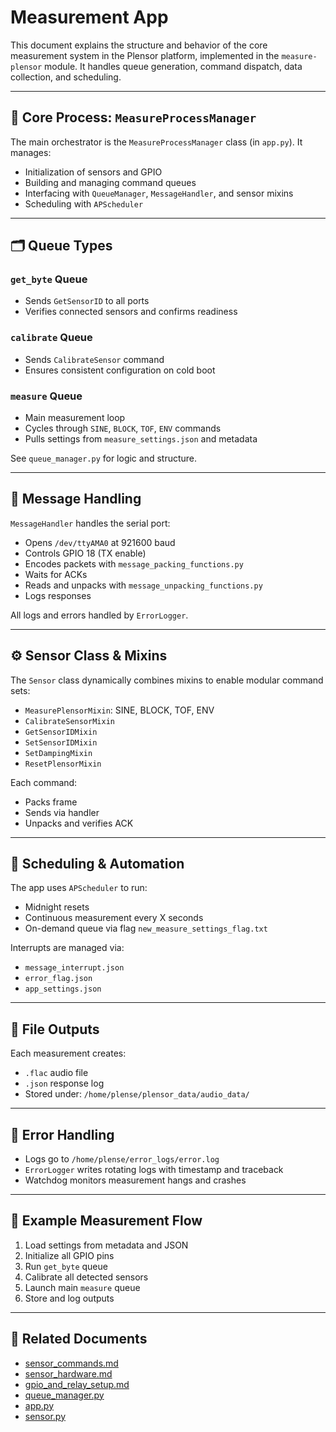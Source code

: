 # Measurement App

This document explains the structure and behavior of the core measurement system in the Plensor platform, implemented in the `measure-plensor` module. It handles queue generation, command dispatch, data collection, and scheduling.

---

## 🧠 Core Process: `MeasureProcessManager`

The main orchestrator is the `MeasureProcessManager` class (in `app.py`). It manages:

- Initialization of sensors and GPIO
- Building and managing command queues
- Interfacing with `QueueManager`, `MessageHandler`, and sensor mixins
- Scheduling with `APScheduler`

---

## 🗂 Queue Types

### `get_byte` Queue

- Sends `GetSensorID` to all ports
- Verifies connected sensors and confirms readiness

### `calibrate` Queue

- Sends `CalibrateSensor` command
- Ensures consistent configuration on cold boot

### `measure` Queue

- Main measurement loop
- Cycles through `SINE`, `BLOCK`, `TOF`, `ENV` commands
- Pulls settings from `measure_settings.json` and metadata

See `queue_manager.py` for logic and structure.

---

## 🔀 Message Handling

`MessageHandler` handles the serial port:

- Opens `/dev/ttyAMA0` at 921600 baud
- Controls GPIO 18 (TX enable)
- Encodes packets with `message_packing_functions.py`
- Waits for ACKs
- Reads and unpacks with `message_unpacking_functions.py`
- Logs responses

All logs and errors handled by `ErrorLogger`.

---

## ⚙️ Sensor Class & Mixins

The `Sensor` class dynamically combines mixins to enable modular command sets:

- `MeasurePlensorMixin`: SINE, BLOCK, TOF, ENV
- `CalibrateSensorMixin`
- `GetSensorIDMixin`
- `SetSensorIDMixin`
- `SetDampingMixin`
- `ResetPlensorMixin`

Each command:
- Packs frame
- Sends via handler
- Unpacks and verifies ACK

---

## 📆 Scheduling & Automation

The app uses `APScheduler` to run:
- Midnight resets
- Continuous measurement every X seconds
- On-demand queue via flag `new_measure_settings_flag.txt`

Interrupts are managed via:
- `message_interrupt.json`
- `error_flag.json`
- `app_settings.json`

---

## 📁 File Outputs

Each measurement creates:
- `.flac` audio file
- `.json` response log
- Stored under: `/home/plense/plensor_data/audio_data/`

---

## 🚨 Error Handling

- Logs go to `/home/plense/error_logs/error.log`
- `ErrorLogger` writes rotating logs with timestamp and traceback
- Watchdog monitors measurement hangs and crashes

---

## 🧪 Example Measurement Flow

1. Load settings from metadata and JSON
2. Initialize all GPIO pins
3. Run `get_byte` queue
4. Calibrate all detected sensors
5. Launch main `measure` queue
6. Store and log outputs

---

## 🔗 Related Documents

- [sensor_commands.md](sensor_commands.md)
- [sensor_hardware.md](sensor_hardware.md)
- [gpio_and_relay_setup.md](gpio_and_relay_setup.md)
- [queue_manager.py](../code/measure-plensor/artifact/queue_manager.py)
- [app.py](../code/measure-plensor/artifact/app.py)
- [sensor.py](../code/measure-plensor/artifact/sensor.py)
